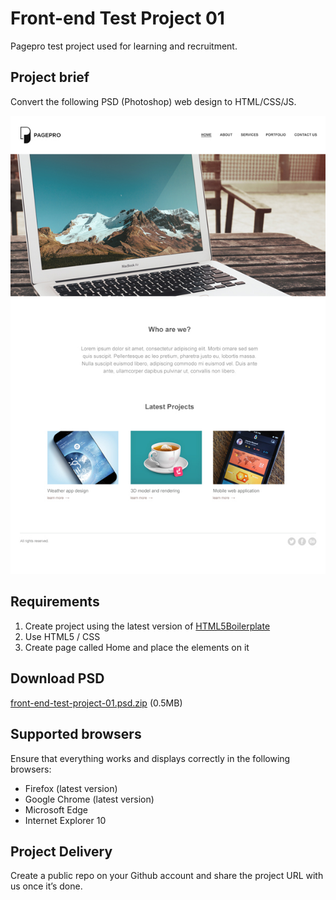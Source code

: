 Front-end Test Project 01
=========================
Pagepro test project used for learning and recruitment.

## Project brief
Convert the following PSD (Photoshop) web design to HTML/CSS/JS.


![Pagepro](front-end-test-project-01.jpg)

## Requirements
1. Create project using the latest version of [HTML5Boilerplate](https://html5boilerplate.com/)
2. Use HTML5 / CSS
3. Create page called Home and place the elements on it


## Download PSD
[front-end-test-project-01.psd.zip](front-end-test-project-01.psd.zip?raw=true) (0.5MB)

## Supported browsers
Ensure that everything works and displays correctly in the following browsers:

- Firefox (latest version)
- Google Chrome (latest version)
- Microsoft Edge
- Internet Explorer 10

## Project Delivery
Create a public repo on your Github account and share the project URL with us once it’s done.
